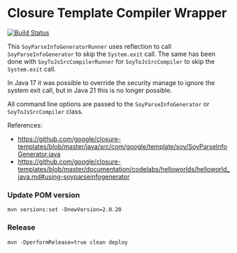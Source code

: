 # Closure Template Compiler Wrapper

[![Build Status](https://github.com/tntim96/closure-template-compiler-wrapper/workflows/Java-CI/badge.svg)](https://github.com/tntim96/closure-template-compiler-wrapper/actions?query=workflow%3A%22Java-CI%22)

This `SoyParseInfoGeneratorRunner` uses reflection to call `SoyParseInfoGenerator` to skip the `System.exit` call.
The same has been done with `SoyToJsSrcCompilerRunner` for `SoyToJsSrcCompiler` to skip the `System.exit` call.

In Java 17 it was possible to override the security manage to ignore the system exit call, but in Java 21 this is no longer possible.

All command line options are passed to the `SoyParseInfoGenerator` or `SoyToJsSrcCompiler` class.

References:
* https://github.com/google/closure-templates/blob/master/java/src/com/google/template/soy/SoyParseInfoGenerator.java
* https://github.com/google/closure-templates/blob/master/documentation/codelabs/helloworlds/helloworld_java.md#using-soyparseinfogenerator

### Update POM version
`mvn versions:set -DnewVersion=2.0.20`

### Release
`mvn -DperformRelease=true clean deploy`

